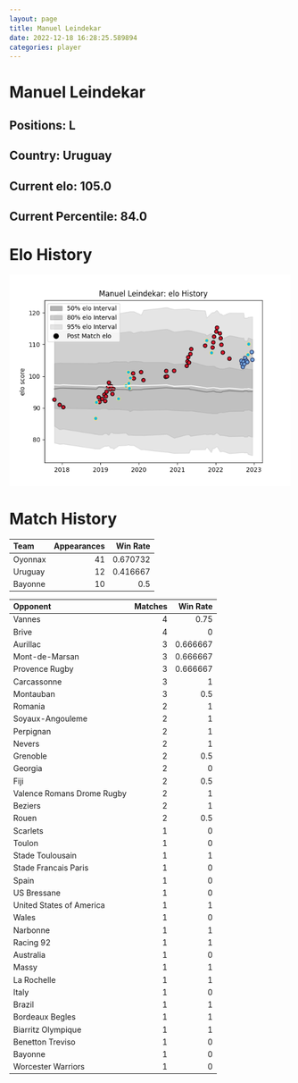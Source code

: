 ```yaml
---  
layout: page  
title: Manuel Leindekar  
date: 2022-12-18 16:28:25.589894  
categories: player  
---
```

# Manuel Leindekar

## Positions: L

## Country: Uruguay

## Current elo: 105.0

## Current Percentile: 84.0

# Elo History


![elo history](history_ManuelLeindekar.png)
# Match History


| Team    |   Appearances |   Win Rate |
|:--------|--------------:|-----------:|
| Oyonnax |            41 |   0.670732 |
| Uruguay |            12 |   0.416667 |
| Bayonne |            10 |   0.5      |

| Opponent                   |   Matches |   Win Rate |
|:---------------------------|----------:|-----------:|
| Vannes                     |         4 |   0.75     |
| Brive                      |         4 |   0        |
| Aurillac                   |         3 |   0.666667 |
| Mont-de-Marsan             |         3 |   0.666667 |
| Provence Rugby             |         3 |   0.666667 |
| Carcassonne                |         3 |   1        |
| Montauban                  |         3 |   0.5      |
| Romania                    |         2 |   1        |
| Soyaux-Angouleme           |         2 |   1        |
| Perpignan                  |         2 |   1        |
| Nevers                     |         2 |   1        |
| Grenoble                   |         2 |   0.5      |
| Georgia                    |         2 |   0        |
| Fiji                       |         2 |   0.5      |
| Valence Romans Drome Rugby |         2 |   1        |
| Beziers                    |         2 |   1        |
| Rouen                      |         2 |   0.5      |
| Scarlets                   |         1 |   0        |
| Toulon                     |         1 |   0        |
| Stade Toulousain           |         1 |   1        |
| Stade Francais Paris       |         1 |   0        |
| Spain                      |         1 |   0        |
| US Bressane                |         1 |   0        |
| United States of America   |         1 |   1        |
| Wales                      |         1 |   0        |
| Narbonne                   |         1 |   1        |
| Racing 92                  |         1 |   1        |
| Australia                  |         1 |   0        |
| Massy                      |         1 |   1        |
| La Rochelle                |         1 |   1        |
| Italy                      |         1 |   0        |
| Brazil                     |         1 |   1        |
| Bordeaux Begles            |         1 |   1        |
| Biarritz Olympique         |         1 |   1        |
| Benetton Treviso           |         1 |   0        |
| Bayonne                    |         1 |   0        |
| Worcester Warriors         |         1 |   0        |